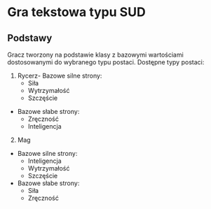 # Gra tekstowa typu SUD

## Podstawy
Gracz tworzony na podstawie klasy z bazowymi wartościami dostosowanymi do wybranego typu postaci.
Dostępne typy postaci:
1. Rycerz- Bazowe silne strony:
   - Siła
    - Wytrzymałość
    - Szczęście
- Bazowe słabe strony:
    - Zręczność
    - Inteligencja
2. Mag
- Bazowe silne strony:
    - Inteligencja
    - Wytrzymałość
    - Szczęście
- Bazowe słabe strony:
    - Siła
    - Zręczność